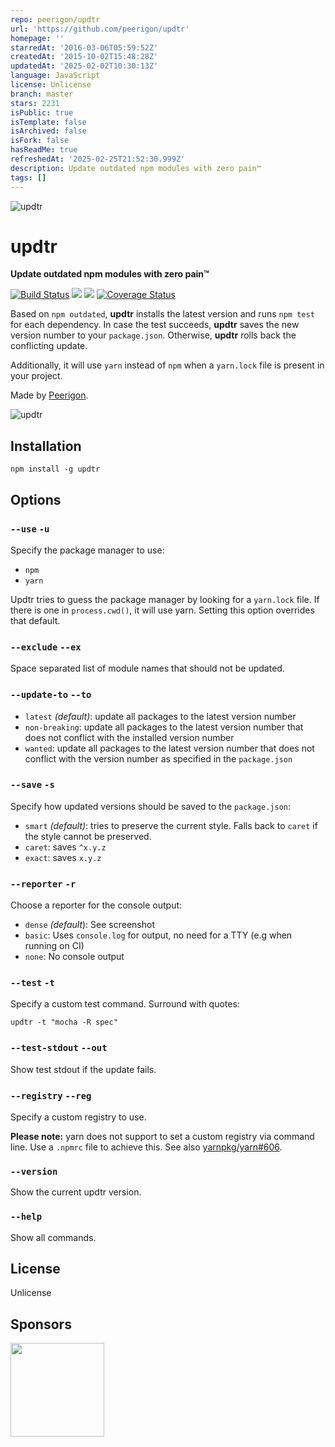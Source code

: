 ```yaml
---
repo: peerigon/updtr
url: 'https://github.com/peerigon/updtr'
homepage: ''
starredAt: '2016-03-06T05:59:52Z'
createdAt: '2015-10-02T15:48:28Z'
updatedAt: '2025-02-02T10:30:13Z'
language: JavaScript
license: Unlicense
branch: master
stars: 2231
isPublic: true
isTemplate: false
isArchived: false
isFork: false
hasReadMe: true
refreshedAt: '2025-02-25T21:52:30.999Z'
description: Update outdated npm modules with zero pain™
tags: []
---
```


![updtr](assets/updtr.jpg)

# updtr

**Update outdated npm modules with zero pain™**

[![Build Status](https://travis-ci.org/peerigon/updtr.svg?branch=master)](https://travis-ci.org/peerigon/updtr)
[![](https://img.shields.io/npm/v/updtr.svg)](https://www.npmjs.com/package/updtr)
[![](https://img.shields.io/npm/dm/updtr.svg)](https://www.npmjs.com/package/updtr)
[![Coverage Status](https://coveralls.io/repos/peerigon/updtr/badge.svg?branch=master&service=github)](https://coveralls.io/github/peerigon/updtr?branch=master)

Based on `npm outdated`, **updtr** installs the latest version and runs `npm test` for each dependency. In case the test succeeds, **updtr** saves the new version number to your `package.json`. Otherwise, **updtr** rolls back the conflicting update.

Additionally, it will use `yarn` instead of `npm` when a `yarn.lock` file is present in your project.

Made by [Peerigon](https://peerigon.com/?pk_campaign=gh-os&pk_kwd=updtr).

![updtr](assets/updtr.gif)

## Installation

```
npm install -g updtr
```

## Options

### `--use` `-u`

Specify the package manager to use:

- `npm`
- `yarn`

Updtr tries to guess the package manager by looking for a `yarn.lock` file. If there is one in `process.cwd()`, it will use yarn. Setting this option overrides that default.

### `--exclude` `--ex`

Space separated list of module names that should not be updated.

### `--update-to` `--to`

- `latest` *(default)*: update all packages to the latest version number
- `non-breaking`: update all packages to the latest version number that does not conflict with the installed version number
- `wanted`: update all packages to the latest version number that does not conflict with the version number as specified in the `package.json`

### `--save` `-s`

Specify how updated versions should be saved to the `package.json`:

- `smart` *(default)*: tries to preserve the current style. Falls back to `caret` if the style cannot be preserved.
- `caret`: saves `^x.y.z`
- `exact`: saves `x.y.z`

### `--reporter` `-r`

Choose a reporter for the console output:

- `dense` *(default*): See screenshot
- `basic`: Uses `console.log` for output, no need for a TTY (e.g when running on CI)
- `none`: No console output

### `--test` `-t`

Specify a custom test command. Surround with quotes:

`updtr -t "mocha -R spec"`

### `--test-stdout` `--out`

Show test stdout if the update fails.

### `--registry` `--reg`

Specify a custom registry to use.

**Please note:** yarn does not support to set a custom registry via command line. Use a `.npmrc` file to achieve this. See also [yarnpkg/yarn#606](https://github.com/yarnpkg/yarn/issues/606).

### `--version`

Show the current updtr version.

### `--help`

Show all commands.

## License

Unlicense

## Sponsors

[<img src="https://assets.peerigon.com/peerigon/logo/peerigon-logo-flat-spinat.png" width="150" />](https://peerigon.com)
